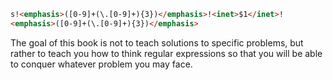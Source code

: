 ```html
s!<emphasis>([0-9]+(\.[0-9]+){3})</emphasis>!<inet>$1</inet>!
<emphasis>([0-9]+(\.[0-9]+){3})</emphasis>
```

The goal of this book is not to teach solutions to specific problems, but rather to teach you how to think regular expressions so that you will be able to conquer whatever problem you may face.

